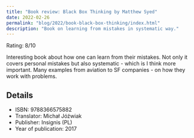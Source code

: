 ```yaml
---
title: "Book review: Black Box Thinking by Matthew Syed"
date: 2022-02-26
permalink: "blog/2022/book-black-box-thinking/index.html"
description: "Book on learning from mistakes in systematic way."
---
```


Rating: 8/10

Interesting book about how one can learn from their mistakes. Not only it covers personal mistakes but also systematic - which is I think more important. Many examples from aviation to SF companies - on how they work with problems.

## Details

- ISBN: 9788366575882
- Translator: Michał Jóźwiak
- Publisher: Insignis (PL)
- Year of publication: 2017
